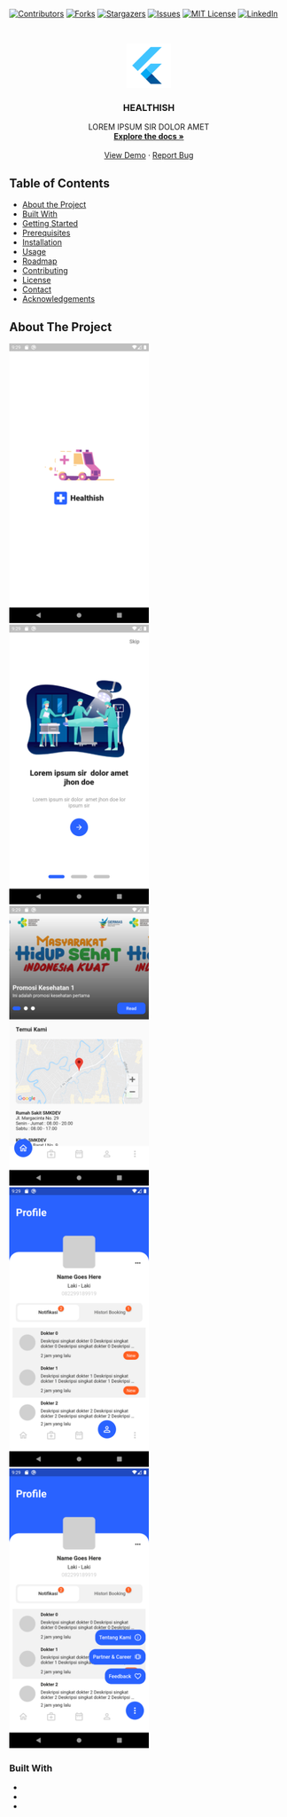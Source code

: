 [![Contributors][contributors-shield]][contributors-url]
[![Forks][forks-shield]][forks-url]
[![Stargazers][stars-shield]][stars-url]
[![Issues][issues-shield]][issues-url]
[![MIT License][license-shield]][license-url]
[![LinkedIn][linkedin-shield]][linkedin-url]

<!-- PROJECT LOGO -->
<br />
<p align="center">
  <a href="https://github.com/RafiIzzatulRizquFaris/healthish">
    <img src="assets/iconflutter.png" alt="Logo" width="80" height="80">
  </a>

  <h3 align="center">HEALTHISH</h3>

  <p align="center">
    LOREM IPSUM SIR DOLOR AMET
    <br />
    <a href="https://github.com/RafiIzzatulRizquFaris/healthish"><strong>Explore the docs »</strong></a>
    <br />
    <br />
    <a href="https://github.com/RafiIzzatulRizquFaris/healthish">View Demo</a>
    ·
    <a href="https://github.com/RafiIzzatulRizquFaris/healthish">Report Bug</a>
  </p>
</p>

<!-- TABLE OF CONTENTS -->
## Table of Contents

* [About the Project](#about-the-project)
* [Built With](#built-with)
* [Getting Started](#getting-started)
* [Prerequisites](#prerequisites)
* [Installation](#installation)
* [Usage](#usage)
* [Roadmap](#roadmap)
* [Contributing](#contributing)
* [License](#license)
* [Contact](#contact)
* [Acknowledgements](#acknowledgements)

<!-- ABOUT THE PROJECT -->
## About The Project

<div class="row">
    <div class="col">
        <img style="width: 50%" src="assets/ss 1.png" alt="gambar ke 1.png">
    </div>
    <div class="col">
        <img style="width: 50%" src="assets/ss 2.png" alt="gambar ke 2.png">
    </div>
    <div class="col">
        <img style="width: 50%" src="assets/ss 3.png" alt="gambar ke 3.png">
    </div>
    <div class="col">
        <img style="width: 50%" src="assets/ss 4.png" alt="gambar ke 4.png">
    </div>
    <div class="col">
        <img style="width: 50%" src="assets/ss 5.png" alt="gambar ke 5.png">
    </div>
</div>


### Built With

* []()
* []()
* []()

<!-- MARKDOWN LINKS & IMAGES -->
<!-- https://www.markdownguide.org/basic-syntax/#reference-style-links -->
[contributors-shield]: https://img.shields.io/github/contributors/RafiIzzatulRizquFaris/repo.svg?style=flat-square
[contributors-url]: https://github.com/RafiIzzatulRizquFaris/healthish/graphs/contributors
[forks-shield]: https://img.shields.io/github/forks/RafiIzzatulRizquFaris/repo.svg?style=flat-square
[forks-url]: https://github.com/RafiIzzatulRizquFaris/healthish/network/members
[stars-shield]: https://img.shields.io/github/stars/RafiIzzatulRizquFaris/repo.svg?style=flat-square
[stars-url]: https://github.com/RafiIzzatulRizquFaris/healthish/stargazers
[issues-shield]: https://img.shields.io/github/issues/RafiIzzatulRizquFaris/repo.svg?style=flat-square
[issues-url]: https://github.com/RafiIzzatulRizquFaris/healthish/issues
[license-shield]: https://img.shields.io/github/license/RafiIzzatulRizquFaris/repo.svg?style=flat-square
[license-url]: https://github.com/RafiIzzatulRizquFaris/healthish/blob/master/LICENSE.txt
[linkedin-shield]: https://img.shields.io/badge/-LinkedIn-black.svg?style=flat-square&logo=linkedin&colorB=555
[linkedin-url]: https://linkedin.com/in/RafiIzzatulRizquFaris